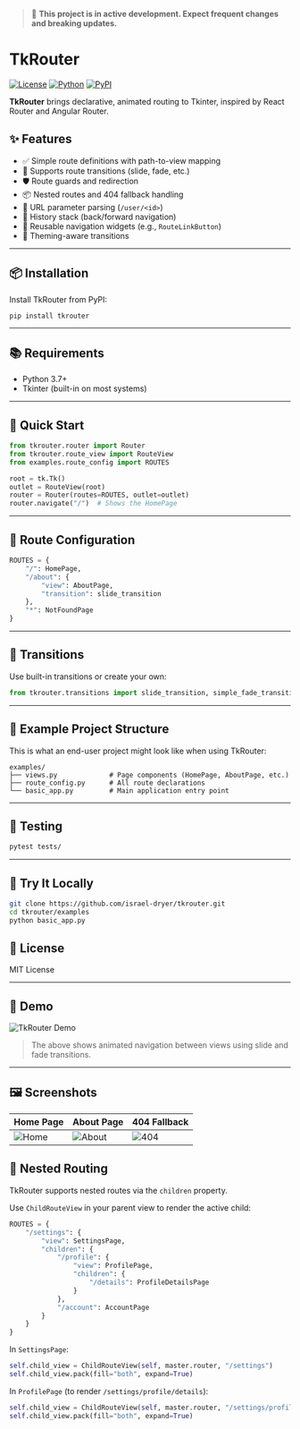 > 🚧 **This project is in active development. Expect frequent changes and breaking updates.**
>
# TkRouter

[![License](https://img.shields.io/badge/license-MIT-blue.svg)](LICENSE)
[![Python](https://img.shields.io/badge/python-3.7+-blue.svg)](https://www.python.org/)
[![PyPI](https://img.shields.io/pypi/v/tkrouter.svg)](https://pypi.org/project/tkrouter/)

**TkRouter** brings declarative, animated routing to Tkinter, inspired by React Router and Angular Router.



## ✨ Features

- ✅ Simple route definitions with path-to-view mapping
- 🔁 Supports route transitions (slide, fade, etc.)
- 🛡️ Route guards and redirection
- 📦 Nested routes and 404 fallback handling
- 📜 URL parameter parsing (`/user/<id>`)
- 🧠 History stack (back/forward navigation)
- 🔗 Reusable navigation widgets (e.g., `RouteLinkButton`)
- 🎨 Theming-aware transitions

---

## 📦 Installation

Install TkRouter from PyPI:

```bash
pip install tkrouter
```

---

## 📚 Requirements

- Python 3.7+
- Tkinter (built-in on most systems)

---

## 🚀 Quick Start

```python
from tkrouter.router import Router
from tkrouter.route_view import RouteView
from examples.route_config import ROUTES

root = tk.Tk()
outlet = RouteView(root)
router = Router(routes=ROUTES, outlet=outlet)
router.navigate("/")  # Shows the HomePage
```

---

## 📁 Route Configuration

```python
ROUTES = {
    "/": HomePage,
    "/about": {
        "view": AboutPage,
        "transition": slide_transition
    },
    "*": NotFoundPage
}
```

---

## 🔧 Transitions

Use built-in transitions or create your own:

```python
from tkrouter.transitions import slide_transition, simple_fade_transition
```

---

## 📂 Example Project Structure

This is what an end-user project might look like when using TkRouter:

```
examples/
├── views.py             # Page components (HomePage, AboutPage, etc.)
├── route_config.py      # All route declarations
└── basic_app.py         # Main application entry point
```

---

## 🧪 Testing

```bash
pytest tests/
```


---

## 🧪 Try It Locally

```bash
git clone https://github.com/israel-dryer/tkrouter.git
cd tkrouter/examples
python basic_app.py
```

## 📄 License

MIT License


---

## 🎥 Demo

![TkRouter Demo](docs/demo.gif)

> The above shows animated navigation between views using slide and fade transitions.

---

## 🖼️ Screenshots

| Home Page         | About Page        | 404 Fallback       |
|-------------------|-------------------|--------------------|
| ![Home](docs/home.png) | ![About](docs/about.png) | ![404](docs/404.png) |


## 🌲 Nested Routing

TkRouter supports nested routes via the `children` property.

Use `ChildRouteView` in your parent view to render the active child:

```python
ROUTES = {
    "/settings": {
        "view": SettingsPage,
        "children": {
            "/profile": {
                "view": ProfilePage,
                "children": {
                    "/details": ProfileDetailsPage
                }
            },
            "/account": AccountPage
        }
    }
}
```

In `SettingsPage`:

```python
self.child_view = ChildRouteView(self, master.router, "/settings")
self.child_view.pack(fill="both", expand=True)
```

In `ProfilePage` (to render `/settings/profile/details`):

```python
self.child_view = ChildRouteView(self, master.router, "/settings/profile")
self.child_view.pack(fill="both", expand=True)
```
